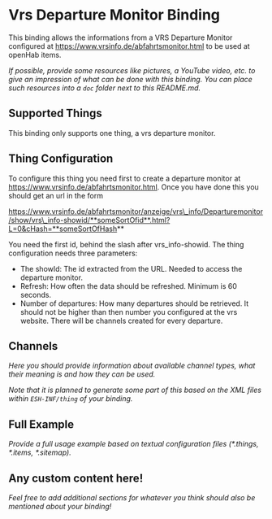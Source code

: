 # Vrs Departure Monitor Binding

This binding allows the informations from a VRS Departure Monitor configured at <https://www.vrsinfo.de/abfahrtsmonitor.html> to be used at openHab items. 


_If possible, provide some resources like pictures, a YouTube video, etc. to give an impression of what can be done with this binding. You can place such resources into a `doc` folder next to this README.md._

## Supported Things

This binding only supports one thing, a vrs departure monitor.

## Thing Configuration

To configure this thing you need first to create a departure monitor at <https://www.vrsinfo.de/abfahrtsmonitor.html>. Once you have done this you should get an url in the form

https://www.vrsinfo.de/abfahrtsmonitor/anzeige/vrs\_info/Departuremonitor/show/vrs\_info-showid/**someSortOfid**.html?L=0&cHash=**someSortOfHash**

You need the first id, behind the slash after vrs\_info-showid. The thing configuration needs three parameters:

* The showId: The id extracted from the URL. Needed to access the departure monitor.
* Refresh: How often the data should be refreshed. Minimum is 60 seconds.
* Number of departures: How many departures should be retrieved. It should not be higher than then number you configured at the vrs website. There will be channels created for every departure.

## Channels

_Here you should provide information about available channel types, what their meaning is and how they can be used._

_Note that it is planned to generate some part of this based on the XML files within ```ESH-INF/thing``` of your binding._

## Full Example

_Provide a full usage example based on textual configuration files (*.things, *.items, *.sitemap)._

## Any custom content here!

_Feel free to add additional sections for whatever you think should also be mentioned about your binding!_
